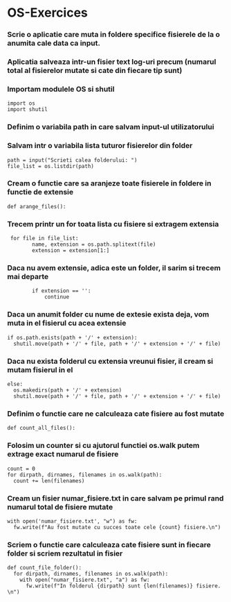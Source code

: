 # OS-Exercices
### Scrie o aplicatie care muta in foldere specifice fisierele de la o anumita cale data ca input.
### Aplicatia salveaza intr-un fisier text log-uri precum (numarul total al fisierelor mutate si cate din fiecare tip sunt)

### Importam modulele OS si shutil
``` 
import os
import shutil 
```

### Definim o variabila **__path__** in care salvam input-ul utilizatorului
### Salvam intr o variabila lista tuturor fisierelor din folder
```
path = input("Scrieti calea folderului: ")
file_list = os.listdir(path)
```

### Cream o functie care sa aranjeze toate fisierele in foldere in functie de extensie
```
def arange_files():
```
### Trecem printr un for toata lista cu fisiere si extragem extensia
```
 for file in file_list:
        name, extension = os.path.splitext(file)
        extension = extension[1:]
```
### Daca nu avem extensie, adica este un folder, il sarim si trecem mai departe
```
        if extension == '':
            continue
```
### Daca un anumit folder cu nume de extesie exista deja, vom muta in el fisierul cu acea extensie
```
if os.path.exists(path + '/' + extension):
  shutil.move(path + '/' + file, path + '/' + extension + '/' + file)
```
### Daca nu exista folderul cu extensia vreunui fisier, il cream si mutam fisierul in el
```
else:
  os.makedirs(path + '/' + extension)
  shutil.move(path + '/' + file, path + '/' + extension + '/' + file)
```

### Definim o functie care ne calculeaza cate fisiere au fost mutate
```
def count_all_files():
```

### Folosim un counter si cu ajutorul functiei os.walk putem extrage exact numarul de fisiere

```
count = 0
for dirpath, dirnames, filenames in os.walk(path):
  count += len(filenames)
```
### Cream un fisier numar_fisiere.txt in care salvam pe primul rand numarul total de fisiere mutate
```
with open('numar_fisiere.txt', "w") as fw:
  fw.write(f"Au fost mutate cu succes toate cele {count} fisiere.\n")
```
### Scriem o functie care calculeaza cate fisiere sunt in fiecare folder si scriem rezultatul in fisier

```
def count_file_folder():
  for dirpath, dirnames, filenames in os.walk(path):
    with open("numar_fisiere.txt", "a") as fw:
      fw.write(f"In folderul {dirpath} sunt {len(filenames)} fisiere. \n")
```

